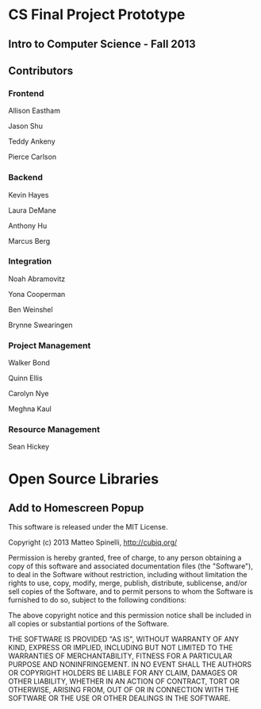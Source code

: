 # CS Final Project Prototype

## Intro to Computer Science - Fall 2013

## Contributors

### Frontend

Allison Eastham

Jason Shu

Teddy Ankeny

Pierce Carlson

### Backend

Kevin Hayes

Laura DeMane

Anthony Hu

Marcus Berg

### Integration

Noah Abramovitz

Yona Cooperman

Ben Weinshel

Brynne Swearingen

### Project Management

Walker Bond

Quinn Ellis

Carolyn Nye

Meghna Kaul

### Resource Management

Sean Hickey

# Open Source Libraries

## Add to Homescreen Popup

This software is released under the MIT License.

Copyright (c) 2013 Matteo Spinelli, http://cubiq.org/

Permission is hereby granted, free of charge, to any person obtaining a copy of this software and associated documentation files (the "Software"), to deal in the Software without restriction, including without limitation the rights to use, copy, modify, merge, publish, distribute, sublicense, and/or sell copies of the Software, and to permit persons to whom the Software is furnished to do so, subject to the following conditions:

The above copyright notice and this permission notice shall be included in all copies or substantial portions of the Software.

THE SOFTWARE IS PROVIDED "AS IS", WITHOUT WARRANTY OF ANY KIND, EXPRESS OR IMPLIED, INCLUDING BUT NOT LIMITED TO THE WARRANTIES OF MERCHANTABILITY, FITNESS FOR A PARTICULAR PURPOSE AND NONINFRINGEMENT. IN NO EVENT SHALL THE AUTHORS OR COPYRIGHT HOLDERS BE LIABLE FOR ANY CLAIM, DAMAGES OR OTHER LIABILITY, WHETHER IN AN ACTION OF CONTRACT, TORT OR OTHERWISE, ARISING FROM, OUT OF OR IN CONNECTION WITH THE SOFTWARE OR THE USE OR OTHER DEALINGS IN THE SOFTWARE.